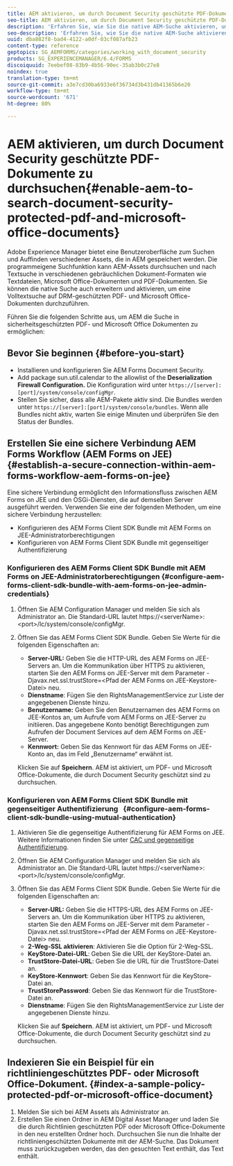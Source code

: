 ```yaml
---
title: AEM aktivieren, um durch Document Security geschützte PDF-Dokumente zu durchsuchen
seo-title: AEM aktivieren, um durch Document Security geschützte PDF-Dokumente zu durchsuchen
description: 'Erfahren Sie, wie Sie die native AEM-Suche aktivieren, um eine Volltextsuche in DRM-geschützten PDF-Dokumenten durchzuführen.  '
seo-description: 'Erfahren Sie, wie Sie die native AEM-Suche aktivieren, um eine Volltextsuche in DRM-geschützten PDF-Dokumenten durchzuführen.  '
uuid: dba882f8-bad4-4122-a0df-03cf087afb23
content-type: reference
geptopics: SG_AEMFORMS/categories/working_with_document_security
products: SG_EXPERIENCEMANAGER/6.4/FORMS
discoiquuid: 7eebef08-83b9-4b56-90ec-35ab3b0c27e8
noindex: true
translation-type: tm+mt
source-git-commit: a3e7cd30ba6933e6f36734d3b431db41365b6e20
workflow-type: tm+mt
source-wordcount: '671'
ht-degree: 80%

---
```



# AEM aktivieren, um durch Document Security geschützte PDF-Dokumente zu durchsuchen{#enable-aem-to-search-document-security-protected-pdf-and-microsoft-office-documents}

Adobe Experience Manager bietet eine Benutzeroberfläche zum Suchen und Auffinden verschiedener Assets, die in AEM gespeichert werden. Die programmeigene Suchfunktion kann AEM-Assets durchsuchen und nach  Textsuche in verschiedenen gebräuchlichen Dokument-Formaten wie Textdateien, Microsoft Office-Dokumenten und PDF-Dokumenten. Sie können die native Suche auch erweitern und aktivieren, um eine Volltextsuche auf DRM-geschützten PDF- und Microsoft Office-Dokumenten durchzuführen.

Führen Sie die folgenden Schritte aus, um AEM die Suche in sicherheitsgeschützten PDF- und Microsoft Office Dokumenten zu ermöglichen:

## Bevor Sie beginnen {#before-you-start}

* Installieren und konfigurieren Sie AEM Forms Document Security.
* Add package sun.util.calendar to the allowlist of the **Deserialization Firewall Configuration.** Die Konfiguration wird unter `https://[server]:[port]/system/console/configMgr`.
* Stellen Sie sicher, dass alle AEM-Pakete aktiv sind. Die Bundles werden unter `https://[server]:[port]/system/console/bundles`. Wenn alle Bundles nicht aktiv, warten Sie einige Minuten und überprüfen Sie den Status der Bundles.

## Erstellen Sie eine sichere Verbindung AEM Forms Workflow (AEM Forms on JEE) {#establish-a-secure-connection-within-aem-forms-workflow-aem-forms-on-jee}

Eine sichere Verbindung ermöglicht den Informationsfluss zwischen AEM Forms on JEE und den OSGi-Diensten, die auf demselben Server ausgeführt werden. Verwenden Sie eine der folgenden Methoden, um eine sichere Verbindung herzustellen:

* Konfigurieren des AEM Forms Client SDK Bundle mit AEM Forms on JEE-Administratorberechtigungen
* Konfigurieren von AEM Forms Client SDK Bundle mit gegenseitiger Authentifizierung  

### Konfigurieren des AEM Forms Client SDK Bundle mit AEM Forms on JEE-Administratorberechtigungen {#configure-aem-forms-client-sdk-bundle-with-aem-forms-on-jee-admin-credentials}

1. Öffnen Sie AEM Configuration Manager und melden Sie sich als Administrator an. Die Standard-URL lautet https://&lt;serverName>:&lt;port>/lc/system/console/configMgr.
1. Öffnen Sie das AEM Forms Client SDK Bundle. Geben Sie Werte für die folgenden Eigenschaften an:

   * **Server-URL:** Geben Sie die HTTP-URL des AEM Forms on JEE-Servers an. Um die Kommunikation über HTTPS zu aktivieren, starten Sie den AEM Forms on JEE-Server mit dem Parameter -Djavax.net.ssl.trustStore=&lt;Pfad der AEM Forms on JEE-Keystore-Datei> neu.
   * **Dienstname**: Fügen Sie den RightsManagementService zur Liste der angegebenen Dienste hinzu.
   * **Benutzername:** Geben Sie den Benutzernamen des AEM Forms on JEE-Kontos an, um Aufrufe vom AEM Forms on JEE-Server zu initiieren. Das angegebene Konto benötigt Berechtigungen zum Aufrufen der Document Services auf dem AEM Forms on JEE-Server.
   * **Kennwort:** Geben Sie das Kennwort für das AEM Forms on JEE-Konto an, das im Feld „Benutzername“ erwähnt ist.

   Klicken Sie auf **Speichern**. AEM ist aktiviert, um PDF- und Microsoft Office-Dokumente, die durch Document Security geschützt sind zu durchsuchen.

### Konfigurieren von AEM Forms Client SDK Bundle mit gegenseitiger Authentifizierung   {#configure-aem-forms-client-sdk-bundle-using-mutual-authentication}

1. Aktivieren Sie die gegenseitige Authentifizierung für AEM Forms on JEE. Weitere Informationen finden Sie unter [CAC und gegenseitige Authentifizierung](https://helpx.adobe.com/de/livecycle/kb/cac-mutual-authentication.html).
1. Öffnen Sie AEM Configuration Manager und melden Sie sich als Administrator an. Die Standard-URL lautet https://&lt;serverName>:&lt;port>/lc/system/console/configMgr.
1. Öffnen Sie das AEM Forms Client SDK Bundle. Geben Sie Werte für die folgenden Eigenschaften an:

   * **Server-URL:** Geben Sie die HTTPS-URL des AEM Forms on JEE-Servers an. Um die Kommunikation über HTTPS zu aktivieren, starten Sie den AEM Forms on JEE-Server mit dem Parameter -Djavax.net.ssl.trustStore=&lt;Pfad der AEM Forms on JEE-Keystore-Datei> neu.
   * **2-Weg-SSL aktivieren**: Aktivieren Sie die Option für 2-Weg-SSL.
   * **KeyStore-Datei-URL**: Geben Sie die URL der KeyStore-Datei an.
   * **TrustStore-Datei-URL**: Geben Sie die URL für die TrustStore-Datei an.
   * **KeyStore-Kennwort**: Geben Sie das Kennwort für die KeyStore-Datei an.
   * **TrustStorePassword**: Geben Sie das Kennwort für die TrustStore-Datei an.
   * **Dienstname**: Fügen Sie den RightsManagementService zur Liste der angegebenen Dienste hinzu.

   Klicken Sie auf **Speichern**. AEM ist aktiviert, um PDF- und Microsoft Office-Dokumente, die durch Document Security geschützt sind zu durchsuchen.

## Indexieren Sie ein Beispiel für ein richtliniengeschütztes PDF- oder Microsoft Office-Dokument. {#index-a-sample-policy-protected-pdf-or-microsoft-office-document}

1. Melden Sie sich bei AEM Assets als Administrator an.
1. Erstellen Sie einen Ordner in AEM Digital Asset Manager und laden Sie die durch Richtlinien geschützten PDF oder Microsoft Office-Dokumente in den neu erstellten Ordner hoch. Durchsuchen Sie nun die Inhalte der richtliniengeschützten Dokumente mit der AEM-Suche. Das Dokument muss zurückzugeben werden, das den gesuchten Text enthält, das Text enthält.

